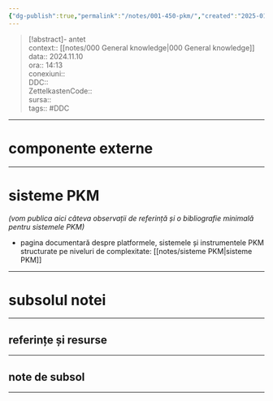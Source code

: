 ```yaml
---
{"dg-publish":true,"permalink":"/notes/001-450-pkm/","created":"2025-01-17T19:17:06.000+02:00","updated":"2025-01-17T19:17:06.000+02:00"}
---
```


> [!abstract]- antet  
> context:: [[notes/000 General knowledge\|000 General knowledge]] 
> data:: 2024.11.10  
> ora:: 14:13  
> conexiuni::  
> DDC::  
> ZettelkastenCode::  
> sursa::  
> tags:: #DDC    


---

# componente externe  

---

# sisteme PKM  

*(vom publica aici câteva observații de referință și o bibliografie minimală pentru sistemele PKM)*

- pagina documentară despre platformele, sistemele și instrumentele PKM structurate pe niveluri de complexitate: [[notes/sisteme PKM\|sisteme PKM]]


---
# subsolul notei
---
## referințe și resurse


---
## note de subsol
---


